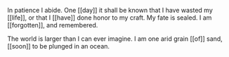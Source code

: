 In patience I abide. One [[day]] it shall be known that I have wasted my [[life]], or that I [[have]] done honor to my craft. My fate is sealed. I am [[forgotten]], and remembered.

The world is larger than I can ever imagine. I am one arid grain [[of]] sand, [[soon]] to be plunged in an ocean.
